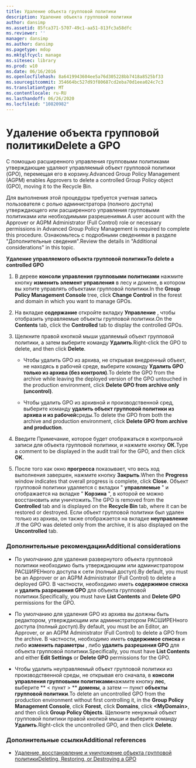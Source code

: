 ```yaml
---
title: Удаление объекта групповой политики
description: Удаление объекта групповой политики
author: dansimp
ms.assetid: 85fca371-5707-49c1-aa51-813fc3a58dfc
ms.reviewer: ''
manager: dansimp
ms.author: dansimp
ms.pagetype: mdop
ms.mktglfcycl: manage
ms.sitesec: library
ms.prod: w10
ms.date: 06/16/2016
ms.openlocfilehash: 8a6419943604ee5a76d305228bb7418a8525bf33
ms.sourcegitcommit: 354664bc527d93f80687cd2eba70d1eea024c7c3
ms.translationtype: MT
ms.contentlocale: ru-RU
ms.lasthandoff: 06/26/2020
ms.locfileid: "10820982"
---
```

# <span data-ttu-id="f686e-103">Удаление объекта групповой политики</span><span class="sxs-lookup"><span data-stu-id="f686e-103">Delete a GPO</span></span>


<span data-ttu-id="f686e-104">С помощью расширенного управления групповыми политиками утверждающие удаляют управляемый объект групповой политики (GPO), перемещая его в корзину.</span><span class="sxs-lookup"><span data-stu-id="f686e-104">Advanced Group Policy Management (AGPM) enables Approvers to delete a controlled Group Policy object (GPO), moving it to the Recycle Bin.</span></span>

<span data-ttu-id="f686e-105">Для выполнения этой процедуры требуется учетная запись пользователя с ролью администратора (полного доступа) утверждающего или расширенного управления групповыми политиками или необходимыми разрешениями.</span><span class="sxs-lookup"><span data-stu-id="f686e-105">A user account with the Approver or AGPM Administrator (Full Control) role or necessary permissions in Advanced Group Policy Management is required to complete this procedure.</span></span> <span data-ttu-id="f686e-106">Ознакомьтесь с подробными сведениями в разделе "Дополнительные сведения".</span><span class="sxs-lookup"><span data-stu-id="f686e-106">Review the details in "Additional considerations" in this topic.</span></span>

**<span data-ttu-id="f686e-107">Удаление управляемого объекта групповой политики</span><span class="sxs-lookup"><span data-stu-id="f686e-107">To delete a controlled GPO</span></span>**

1.  <span data-ttu-id="f686e-108">В дереве **консоли управления групповыми политиками** нажмите кнопку **изменить элемент управления** в лесу и домене, в котором вы хотите управлять объектами групповой политики.</span><span class="sxs-lookup"><span data-stu-id="f686e-108">In the **Group Policy Management Console** tree, click **Change Control** in the forest and domain in which you want to manage GPOs.</span></span>

2.  <span data-ttu-id="f686e-109">На вкладке **содержание** откройте вкладку **Управление** , чтобы отобразить управляемые объекты групповой политики.</span><span class="sxs-lookup"><span data-stu-id="f686e-109">On the **Contents** tab, click the **Controlled** tab to display the controlled GPOs.</span></span>

3.  <span data-ttu-id="f686e-110">Щелкните правой кнопкой мыши удаляемый объект групповой политики, а затем выберите команду **Удалить**.</span><span class="sxs-lookup"><span data-stu-id="f686e-110">Right-click the GPO to delete, and then click **Delete**.</span></span>

    -   <span data-ttu-id="f686e-111">Чтобы удалить GPO из архива, не открывая внедренный объект, не находясь в рабочей среде, выберите команду **Удалить GPO только из архива (без контроля)**.</span><span class="sxs-lookup"><span data-stu-id="f686e-111">To delete the GPO from the archive while leaving the deployed version of the GPO untouched in the production environment, click **Delete GPO from archive only (uncontrol)**.</span></span>

    -   <span data-ttu-id="f686e-112">Чтобы удалить GPO из архивной и производственной сред, выберите команду **удалить объект групповой политики из архива и из рабочей**среды.</span><span class="sxs-lookup"><span data-stu-id="f686e-112">To delete the GPO from both the archive and production environment, click **Delete GPO from archive and production**.</span></span>

4.  <span data-ttu-id="f686e-113">Введите Примечание, которое будет отображаться в контрольной записи для объекта групповой политики, и нажмите кнопку **ОК**.</span><span class="sxs-lookup"><span data-stu-id="f686e-113">Type a comment to be displayed in the audit trail for the GPO, and then click **OK**.</span></span>

5.  <span data-ttu-id="f686e-114">После того как окно **прогресса** показывает, что весь ход выполнения завершен, нажмите кнопку **Закрыть**.</span><span class="sxs-lookup"><span data-stu-id="f686e-114">When the **Progress** window indicates that overall progress is complete, click **Close**.</span></span> <span data-ttu-id="f686e-115">Объект групповой политики удаляется с вкладки " **управляемые** " и отображается на вкладке " **Корзина** ", в которой ее можно восстановить или уничтожить.</span><span class="sxs-lookup"><span data-stu-id="f686e-115">The GPO is removed from the **Controlled** tab and is displayed on the **Recycle Bin** tab, where it can be restored or destroyed.</span></span> <span data-ttu-id="f686e-116">Если объект групповой политики был удален только из архива, он также отображается на вкладке **неуправление** .</span><span class="sxs-lookup"><span data-stu-id="f686e-116">If the GPO was deleted only from the archive, it is also displayed on the **Uncontrolled** tab.</span></span>

### <span data-ttu-id="f686e-117">Дополнительные рекомендации</span><span class="sxs-lookup"><span data-stu-id="f686e-117">Additional considerations</span></span>

-   <span data-ttu-id="f686e-118">По умолчанию для удаления развернутого объекта групповой политики необходимо быть утверждающим или администратором РАСШИРЕНного доступа к сети (полный доступ).</span><span class="sxs-lookup"><span data-stu-id="f686e-118">By default, you must be an Approver or an AGPM Administrator (Full Control) to delete a deployed GPO.</span></span> <span data-ttu-id="f686e-119">В частности, необходимо иметь **содержимое списка** и **удалить разрешения GPO** для объекта групповой политики.</span><span class="sxs-lookup"><span data-stu-id="f686e-119">Specifically, you must have **List Contents** and **Delete GPO** permissions for the GPO.</span></span>

-   <span data-ttu-id="f686e-120">По умолчанию для удаления GPO из архива вы должны быть редактором, утверждающим или администратором РАСШИРЕНного доступа (полный доступ).</span><span class="sxs-lookup"><span data-stu-id="f686e-120">By default, you must be an Editor, an Approver, or an AGPM Administrator (Full Control) to delete a GPO from the archive.</span></span> <span data-ttu-id="f686e-121">В частности, необходимо иметь **содержимое списка** и либо **изменить параметры** , либо **удалить разрешения GPO** для объекта групповой политики.</span><span class="sxs-lookup"><span data-stu-id="f686e-121">Specifically, you must have **List Contents** and either **Edit Settings** or **Delete GPO** permissions for the GPO.</span></span>

-   <span data-ttu-id="f686e-122">Чтобы удалить неуправляемый объект групповой политики из производственной среды, не открывая его сначала, в **консоли управления групповыми политиками**нажмите кнопку **лес**, выберите \*\* &lt; пункт &gt; \*\* **домены**, а затем — пункт **объекты групповой политики**.</span><span class="sxs-lookup"><span data-stu-id="f686e-122">To delete an uncontrolled GPO from the production environment without first controlling it, in the **Group Policy Management Console**, click **Forest**, click **Domains**, click **&lt;MyDomain&gt;**, and then click **Group Policy Objects**.</span></span> <span data-ttu-id="f686e-123">Щелкните ненужный объект групповой политики правой кнопкой мыши и выберите команду **Удалить**.</span><span class="sxs-lookup"><span data-stu-id="f686e-123">Right-click the uncontrolled GPO, and then click **Delete**.</span></span>

### <span data-ttu-id="f686e-124">Дополнительные ссылки</span><span class="sxs-lookup"><span data-stu-id="f686e-124">Additional references</span></span>

-   [<span data-ttu-id="f686e-125">Удаление, восстановление и уничтожение объекта групповой политики</span><span class="sxs-lookup"><span data-stu-id="f686e-125">Deleting, Restoring, or Destroying a GPO</span></span>](deleting-restoring-or-destroying-a-gpo.md)

 

 





